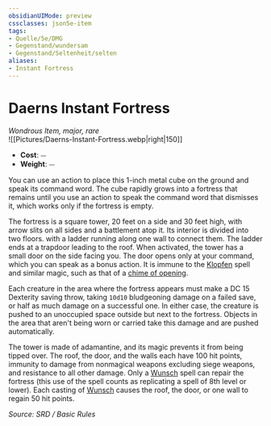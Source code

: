 ```yaml
---
obsidianUIMode: preview
cssclasses: json5e-item
tags:
- Quelle/5e/DMG
- Gegenstand/wundersam
- Gegenstand/Seltenheit/selten
aliases:
- Instant Fortress
---
```

# Daerns Instant Fortress
*Wondrous Item, major, rare*  
![[Pictures/Daerns-Instant-Fortress.webp|right|150]]

- **Cost**: ⏤
- **Weight**: ⏤

You can use an action to place this 1-inch metal cube on the ground and speak its command word. The cube rapidly grows into a fortress that remains until you use an action to speak the command word that dismisses it, which works only if the fortress is empty.

The fortress is a square tower, 20 feet on a side and 30 feet high, with arrow slits on all sides and a battlement atop it. Its interior is divided into two floors. with a ladder running along one wall to connect them. The ladder ends at a trapdoor leading to the roof. When activated, the tower has a small door on the side facing you. The door opens only at your command, which you can speak as a bonus action. It is immune to the [Klopfen](../Zauber/Klopfen.md) spell and similar magic, such as that of a [chime of opening](Glocke%20des%20Öffnens.md).

Each creature in the area where the fortress appears must make a DC 15 Dexterity saving throw, taking `10d10` bludgeoning damage on a failed save, or half as much damage on a successful one. In either case, the creature is pushed to an unoccupied space outside but next to the fortress. Objects in the area that aren't being worn or carried take this damage and are pushed automatically.

The tower is made of adamantine, and its magic prevents it from being tipped over. The roof, the door, and the walls each have 100 hit points, immunity to damage from nonmagical weapons excluding siege weapons, and resistance to all other damage. Only a [Wunsch](../Zauber/Wunsch.md) spell can repair the fortress (this use of the spell counts as replicating a spell of 8th level or lower). Each casting of [Wunsch](../Zauber/Wunsch.md) causes the roof, the door, or one wall to regain 50 hit points.

*Source: SRD / Basic Rules*